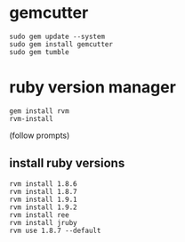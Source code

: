 # gemcutter

    sudo gem update --system
    sudo gem install gemcutter
    sudo gem tumble

# ruby version manager

    gem install rvm
    rvm-install

(follow prompts)

## install ruby versions
    rvm install 1.8.6
    rvm install 1.8.7
    rvm install 1.9.1
    rvm install 1.9.2
    rvm install ree
    rvm install jruby
    rvm use 1.8.7 --default

